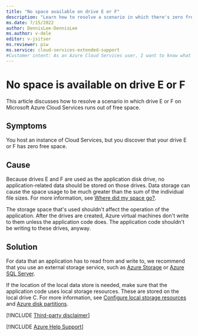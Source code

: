 ```yaml
---
title: "No space available on drive E or F"
description: "Learn how to resolve a scenario in which there's zero free space on drive E or F in Azure Cloud Services."
ms.date: 7/15/2022
author: DennisLee-DennisLee
ms.author: v-dele
editor: v-jsitser
ms.reviewer: piw
ms.service: cloud-services-extended-support
#Customer intent: As an Azure Cloud Services user, I want to know what to do if my drive E or F runs out of free space so that I can continue to use this data to help troubleshoot various problems.
---
```


# No space is available on drive E or F

This article discusses how to resolve a scenario in which drive E or F on Microsoft Azure Cloud Services runs out of free space.

## Symptoms

You host an instance of Cloud Services, but you discover that your drive E or F has zero free space.

## Cause

Because drives E and F are used as the application disk drive, no application-related data should be stored on those drives. Data storage can cause the space usage to be much greater than the sum of the individual file sizes. For more information, see [Where did my space go?](/archive/blogs/askcore/where-did-my-space-go).

The storage space that's used shouldn't affect the operation of the application. After the drives are created, Azure virtual machines don't write to them unless the application code does. The application code shouldn't be writing to these drives, anyway.

## Solution

For data that an application has to read from and write to, we recommend that you use an external storage service, such as [Azure Storage](/azure/storage/common/storage-introduction) or [Azure SQL Server](https://azure.microsoft.com/services/sql-database/campaign/).

If the location of the local data store is needed, make sure that the application code uses local storage resources. These are stored on the local drive C. For more information, see [Configure local storage resources](https://github.com/Huachao/azure-content/blob/master/articles/cloud-services/cloud-services-configure-local-storage-resources.md) and [Azure disk partitions](./disk-partition-preservation.md#azure-disk-partitions).

[!INCLUDE [Third-party disclaimer](../../includes/third-party-disclaimer.md)]

[!INCLUDE [Azure Help Support](../../includes/azure-help-support.md)]
